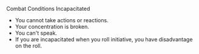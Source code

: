 Combat
Conditions
Incapacitated
        <ul>
          <li>You cannot take actions or reactions.</li>
          <li>Your concentration is broken.</li>
          <li>You can't speak.</li>
          <li>If you are incapacitated when you roll initiative, you have disadvantage on the roll.</li>
        </ul>
